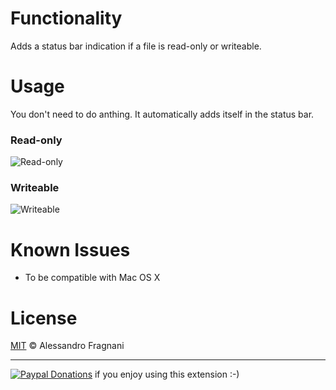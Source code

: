 # Functionality

Adds a status bar indication if a file is read-only or writeable.

# Usage

You don't need to do anthing. It automatically adds itself in the status bar.

### Read-only

![Read-only](https://github.com/alefragnani/vscode-read-only-indicator/raw/master/images/screenshot-readonly.png)

### Writeable

![Writeable](https://github.com/alefragnani/vscode-read-only-indicator/raw/master/images/screenshot-writeable.png)

# Known Issues

* To be compatible with Mac OS X

# License

[MIT](https://github.com/alefragnani/vscode-read-only-indicator/raw/master/LICENSE.md) &copy; Alessandro Fragnani

---

[![Paypal Donations](https://www.paypalobjects.com/en_US/i/btn/btn_donate_SM.gif)](https://www.paypal.com/cgi-bin/webscr?cmd=_donations&business=EP57F3B6FXKTU&lc=US&item_name=Alessandro%20Fragnani&item_number=vscode%20extensions&currency_code=USD&bn=PP%2dDonationsBF%3abtn_donate_SM%2egif%3aNonHosted) if you enjoy using this extension :-)